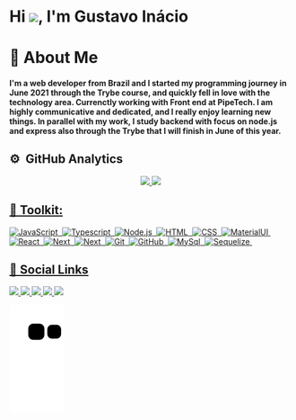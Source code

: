 <h1 align="left">Hi <img src="https://raw.githubusercontent.com/kaueMarques/kaueMarques/master/hi.gif" width="30px">, I'm Gustavo Inácio</h1>

# 🌠 About Me

<h4>I'm a web developer from Brazil and I started my programming journey in June 2021 through the Trybe course, and quickly fell in love with the technology area. Currenctly working with Front end at PipeTech. I am highly communicative and dedicated, and I really enjoy learning new things. In parallel with my work, I study backend with focus on node.js and express also through the Trybe that I will finish in June of this year.
</h4>

## ⚙️ &nbsp;GitHub Analytics

<div align="center">
  <a href="https://github.com/inaciogu">
  <img height="180em" src="https://github-readme-stats.vercel.app/api?username=inaciogu&show_icons=true&include_all_commits=true&theme=dark&count_private=true"/>
  <img height="180em" src="https://github-readme-stats.vercel.app/api/top-langs/?username=inaciogu&layout=compact&langs_count=7&theme=dark"/>
</div>

## 🧰 Toolkit:
  
  ![JavaScript](https://img.shields.io/badge/-JavaScript-08122A?style=for-the-badge&logo=javascript&color=black)&nbsp;
  ![Typescript](https://img.shields.io/badge/-Typescript-05122A?style=for-the-badge&logo=typescript&color=black)&nbsp;
  ![Node.js](https://img.shields.io/badge/-Node.js-05122A?style=for-the-badge&logo=node.js&color=black)&nbsp;
  ![HTML](https://img.shields.io/badge/-HTML-05122A?style=for-the-badge&logo=HTML5&color=black)&nbsp;
  ![CSS](https://img.shields.io/badge/-CSS-05122A?style=for-the-badge&logo=CSS3&logoColor=1572B6&color=black)&nbsp;
  ![MaterialUI](https://img.shields.io/badge/-MaterialUI-05122A?style=for-the-badge&logo=mui&logoColor=1572B6&color=black)&nbsp;
  ![React](https://img.shields.io/badge/-React-05122A?style=for-the-badge&logo=react&color=black)&nbsp;
  ![Next](https://img.shields.io/badge/-Next.js-05122A?style=for-the-badge&logo=next.js&color=black)&nbsp;
  ![Next](https://img.shields.io/badge/-Redux-05122A?style=for-the-badge&logo=Redux&color=black)&nbsp;
  ![Git](https://img.shields.io/badge/-Git-05122A?style=for-the-badge&logo=git&color=black)&nbsp;
  ![GitHub](https://img.shields.io/badge/-GitHub-05122A?style=for-the-badge&logo=github&color=black)&nbsp;
  ![MySql](https://img.shields.io/badge/-MySQL-05122A?style=for-the-badge&logo=MySQL&color=black)&nbsp;
  ![Sequelize](https://img.shields.io/badge/-Sequelize-05122A?style=for-the-badge&logo=sequelize&color=black)&nbsp;
  
  ## 🔗 Social Links
  <div> 
  <a href="https://instagram.com/inaciiogu" target="_blank">
    <img src="https://img.shields.io/badge/-Instagram-%23E4405F?style=for-the-badge&logo=instagram&logoColor=white" target="_blank" />
  </a>
    
  <a href = "mailto:gus.inacio@hotmail.com" target="_blank">
    <img src="https://img.shields.io/badge/-Outlook-0078D4?style=for-the-badge&logo=microsoft-outlook&logoColor=white" />
  </a>
    
  <a href="https://www.linkedin.com/in/inaciogu" target="_blank">
    <img src="https://img.shields.io/badge/-LinkedIn-%230077B5?style=for-the-badge&logo=linkedin&logoColor=white" target="_blank" />
  </a> 
    
  <a href="https://web.whatsapp.com/send?l=en&phone=+55 48996887736" target="_blank">
    <img src="https://img.shields.io/badge/WhatsApp-25D366?style=for-the-badge&logo=whatsapp&logoColor=white" target="_blank" />
  </a>
    
  <a href="https://portfolio-next-js-inaciogu.vercel.app/" target="_blank">
    <img src="https://img.shields.io/badge/Portfolio-233333?style=for-the-badge&logo=vercel&logoColor=white" target="_blank" />
  </a> 
  
 
  ![Snake animation](https://github.com/inaciogu/inaciogu/blob/output/github-contribution-grid-snake.svg)
 
</div>
